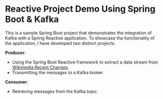 # Reactive Project Demo Using Spring Boot  & Kafka
This is a sample Spring Boot project that demonstrates the integration of Kafka with a Spring Reactive application. To showcase the functionality of the application, I have developed two distinct projects:

**Producer**:
- Using the Spring Boot Reactive framework to extract a data stream from [Wikimedia Recent Changes](https://stream.wikimedia.org/v2/stream/recentchange).
- Transmitting the messages to a Kafka broker.

**Consumer**:
- Retrieving messages from the Kafka topic.